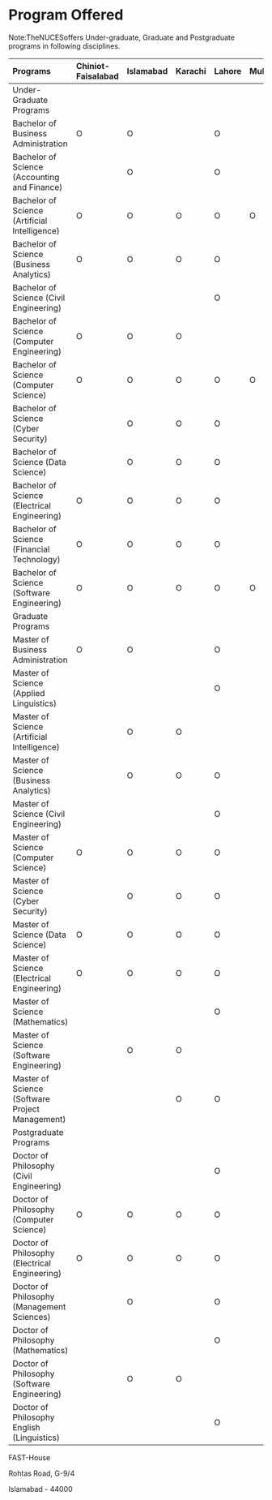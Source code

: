# Program Offered

Note:TheNUCESoffers Under-graduate, Graduate and Postgraduate programs in following disciplines.

| Programs                                        | Chiniot-Faisalabad | Islamabad | Karachi | Lahore | Multan | Peshawar |
|:------------------------------------------------|:-------------------|:----------|:--------|:-------|:-------|:---------|
| Under-Graduate Programs                         |
| Bachelor of Business Administration             | O                  | O         |         | O      |        |          |
| Bachelor of Science (Accounting and Finance)    |                    | O         |         | O      |        |          |
| Bachelor of Science (Artificial Intelligence)   | O                  | O         | O       | O      | O      | O        |
| Bachelor of Science (Business Analytics)        | O                  | O         | O       | O      |        |          |
| Bachelor of Science (Civil Engineering)         |                    |           |         | O      |        |          |
| Bachelor of Science (Computer Engineering)      | O                  | O         | O       |        |        | O        |
| Bachelor of Science (Computer Science)          | O                  | O         | O       | O      | O      | O        |
| Bachelor of Science (Cyber Security)            |                    | O         | O       | O      |        |          |
| Bachelor of Science (Data Science)              |                    | O         | O       | O      |        |          |
| Bachelor of Science (Electrical Engineering)    | O                  | O         | O       | O      |        | O        |
| Bachelor of Science (Financial Technology)      | O                  | O         | O       | O      |        |          |
| Bachelor of Science (Software Engineering)      | O                  | O         | O       | O      | O      | O        |
| Graduate Programs                               |
| Master of Business Administration               | O                  | O         |         | O      |        |          |
| Master of Science (Applied Linguistics)         |                    |           |         | O      |        |          |
| Master of Science (Artificial Intelligence)     |                    | O         | O       |        |        |          |
| Master of Science (Business Analytics)          |                    | O         | O       | O      |        |          |
| Master of Science (Civil Engineering)           |                    |           |         | O      |        |          |
| Master of Science (Computer Science)            | O                  | O         | O       | O      |        | O        |
| Master of Science (Cyber Security)              |                    | O         | O       | O      |        |          |
| Master of Science (Data Science)                | O                  | O         | O       | O      |        | O        |
| Master of Science (Electrical Engineering)      | O                  | O         | O       | O      |        |          |
| Master of Science (Mathematics)                 |                    |           |         | O      |        |          |
| Master of Science (Software Engineering)        |                    | O         | O       |        |        |          |
| Master of Science (Software Project Management) |                    |           | O       | O      |        |          |
| Postgraduate Programs                           |
| Doctor of Philosophy (Civil Engineering)        |                    |           |         | O      |        |          |
| Doctor of Philosophy (Computer Science)         | O                  | O         | O       | O      |        | O        |
| Doctor of Philosophy (Electrical Engineering)   | O                  | O         | O       | O      |        |          |
| Doctor of Philosophy (Management Sciences)      |                    | O         |         | O      |        |          |
| Doctor of Philosophy (Mathematics)              |                    |           |         | O      |        |          |
| Doctor of Philosophy (Software Engineering)     |                    | O         | O       |        |        |          |
| Doctor of Philosophy English (Linguistics)      |                    |           |         | O      |        |          |

FAST-House

Rohtas Road, G-9/4

Islamabad - 44000